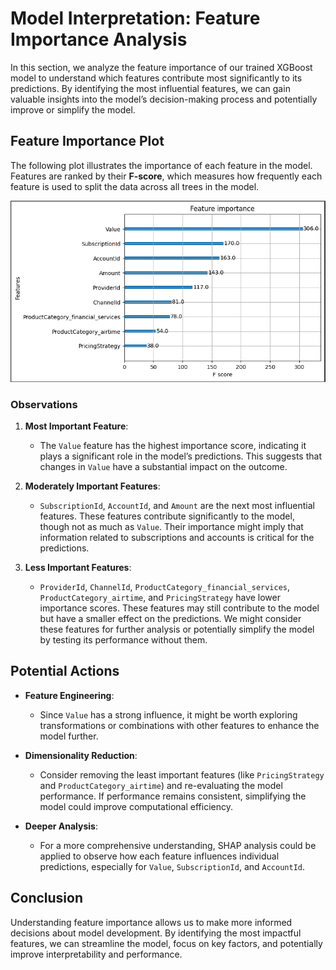 # Model Interpretation: Feature Importance Analysis

In this section, we analyze the feature importance of our trained XGBoost model to understand which features contribute most significantly to its predictions. By identifying the most influential features, we can gain valuable insights into the model’s decision-making process and potentially improve or simplify the model.

## Feature Importance Plot
The following plot illustrates the importance of each feature in the model. Features are ranked by their **F-score**, which measures how frequently each feature is used to split the data across all trees in the model.

![Feature Importance Plot](Images\model_interpretaion_image.png)

### Observations
1. **Most Important Feature**:
   - The `Value` feature has the highest importance score, indicating it plays a significant role in the model’s predictions. This suggests that changes in `Value` have a substantial impact on the outcome.

2. **Moderately Important Features**:
   - `SubscriptionId`, `AccountId`, and `Amount` are the next most influential features. These features contribute significantly to the model, though not as much as `Value`. Their importance might imply that information related to subscriptions and accounts is critical for the predictions.

3. **Less Important Features**:
   - `ProviderId`, `ChannelId`, `ProductCategory_financial_services`, `ProductCategory_airtime`, and `PricingStrategy` have lower importance scores. These features may still contribute to the model but have a smaller effect on the predictions. We might consider these features for further analysis or potentially simplify the model by testing its performance without them.

## Potential Actions
- **Feature Engineering**:
  - Since `Value` has a strong influence, it might be worth exploring transformations or combinations with other features to enhance the model further.
  
- **Dimensionality Reduction**:
  - Consider removing the least important features (like `PricingStrategy` and `ProductCategory_airtime`) and re-evaluating the model performance. If performance remains consistent, simplifying the model could improve computational efficiency.

- **Deeper Analysis**:
  - For a more comprehensive understanding, SHAP analysis could be applied to observe how each feature influences individual predictions, especially for `Value`, `SubscriptionId`, and `AccountId`.

## Conclusion
Understanding feature importance allows us to make more informed decisions about model development. By identifying the most impactful features, we can streamline the model, focus on key factors, and potentially improve interpretability and performance.
